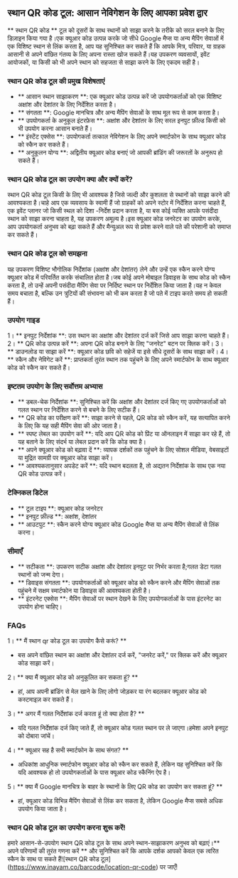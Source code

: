 ## स्थान QR कोड टूल: आसान नेविगेशन के लिए आपका प्रवेश द्वार

** स्थान QR कोड ** टूल को दूसरों के साथ स्थानों को साझा करने के तरीके को सरल बनाने के लिए डिज़ाइन किया गया है।एक क्यूआर कोड उत्पन्न करके जो सीधे Google मैप्स या अन्य मैपिंग सेवाओं में एक विशिष्ट स्थान से लिंक करता है, आप यह सुनिश्चित कर सकते हैं कि आपके मित्र, परिवार, या ग्राहक आसानी से अपने वांछित गंतव्य के लिए अपना रास्ता खोज सकते हैं।यह उपकरण व्यवसायों, इवेंट आयोजकों, या किसी को भी अपने स्थान को सहजता से साझा करने के लिए एकदम सही है।

### स्थान QR कोड टूल की प्रमुख विशेषताएं

- ** आसान स्थान साझाकरण **: एक क्यूआर कोड उत्पन्न करें जो उपयोगकर्ताओं को एक विशिष्ट अक्षांश और देशांतर के लिए निर्देशित करता है।
- ** संगतता **: Google मानचित्र और अन्य मैपिंग सेवाओं के साथ मूल रूप से काम करता है।
- ** उपयोगकर्ता के अनुकूल इंटरफ़ेस **: अक्षांश और देशांतर के लिए सरल इनपुट फ़ील्ड किसी को भी उपयोग करना आसान बनाते हैं।
- ** इंस्टेंट एक्सेस **: उपयोगकर्ता तत्काल नेविगेशन के लिए अपने स्मार्टफोन के साथ क्यूआर कोड को स्कैन कर सकते हैं।
- ** अनुकूलन योग्य **: अद्वितीय क्यूआर कोड बनाएं जो आपकी ब्रांडिंग की जरूरतों के अनुरूप हो सकते हैं।

### स्थान QR कोड टूल का उपयोग क्या और क्यों करें?

स्थान QR कोड टूल किसी के लिए भी आवश्यक है जिसे जल्दी और कुशलता से स्थानों को साझा करने की आवश्यकता है।चाहे आप एक व्यवसाय के स्वामी हैं जो ग्राहकों को अपने स्टोर में निर्देशित करना चाहते हैं, एक इवेंट प्लानर जो किसी स्थल को दिशा -निर्देश प्रदान करता है, या बस कोई व्यक्ति आपके पसंदीदा स्थान को साझा करना चाहता है, यह उपकरण अमूल्य है।इस क्यूआर कोड जनरेटर का उपयोग करके, आप उपयोगकर्ता अनुभव को बढ़ा सकते हैं और मैन्युअल रूप से प्रवेश करने वाले पते की परेशानी को समाप्त कर सकते हैं।

### स्थान QR कोड टूल को समझना

यह उपकरण विशिष्ट भौगोलिक निर्देशांक (अक्षांश और देशांतर) लेने और उन्हें एक स्कैन करने योग्य क्यूआर कोड में परिवर्तित करके संचालित होता है।जब कोई अपने मोबाइल डिवाइस के साथ कोड को स्कैन करता है, तो उन्हें अपनी पसंदीदा मैपिंग सेवा पर निर्दिष्ट स्थान पर निर्देशित किया जाता है।यह न केवल समय बचाता है, बल्कि उन त्रुटियों की संभावना को भी कम करता है जो पते में टाइप करते समय हो सकती हैं।

### उपयोग गाइड

1। ** इनपुट निर्देशांक **: उस स्थान का अक्षांश और देशांतर दर्ज करें जिसे आप साझा करना चाहते हैं।
2। ** QR कोड उत्पन्न करें **: अपना QR कोड बनाने के लिए "जनरेट" बटन पर क्लिक करें।
3। ** डाउनलोड या साझा करें **: क्यूआर कोड छवि को सहेजें या इसे सीधे दूसरों के साथ साझा करें।
4। ** स्कैन और नेविगेट करें **: प्राप्तकर्ता तुरंत स्थान तक पहुंचने के लिए अपने स्मार्टफोन के साथ क्यूआर कोड को स्कैन कर सकते हैं।

### इष्टतम उपयोग के लिए सर्वोत्तम अभ्यास

- ** डबल-चेक निर्देशांक **: सुनिश्चित करें कि अक्षांश और देशांतर दर्ज किए गए उपयोगकर्ताओं को गलत स्थान पर निर्देशित करने से बचने के लिए सटीक हैं।
- ** QR कोड का परीक्षण करें **: साझा करने से पहले, QR कोड को स्कैन करें, यह सत्यापित करने के लिए कि यह सही मैपिंग सेवा की ओर जाता है।
- ** स्पष्ट लेबल का उपयोग करें **: यदि आप QR कोड को प्रिंट या ऑनलाइन में साझा कर रहे हैं, तो यह बताने के लिए संदर्भ या लेबल प्रदान करें कि कोड क्या है।
- ** अपने क्यूआर कोड को बढ़ावा दें **: व्यापक दर्शकों तक पहुंचने के लिए सोशल मीडिया, वेबसाइटों या मुद्रित सामग्री पर क्यूआर कोड साझा करें।
- ** आवश्यकतानुसार अपडेट करें **: यदि स्थान बदलता है, तो अद्यतन निर्देशांक के साथ एक नया QR कोड उत्पन्न करें।

### टेक्निकल डिटेल

- ** टूल टाइप **: क्यूआर कोड जनरेटर
- ** इनपुट फ़ील्ड **: अक्षांश, देशांतर
- ** आउटपुट **: स्कैन करने योग्य क्यूआर कोड Google मैप्स या अन्य मैपिंग सेवाओं से लिंक करना।

### सीमाएँ

- ** सटीकता **: उपकरण सटीक अक्षांश और देशांतर इनपुट पर निर्भर करता है;गलत डेटा गलत स्थानों को जन्म देगा।
- ** डिवाइस संगतता **: उपयोगकर्ताओं को क्यूआर कोड को स्कैन करने और मैपिंग सेवाओं तक पहुंचने में सक्षम स्मार्टफोन या डिवाइस की आवश्यकता होती है।
- ** इंटरनेट एक्सेस **: मैपिंग सेवाओं पर स्थान देखने के लिए उपयोगकर्ताओं के पास इंटरनेट का उपयोग होना चाहिए।

### FAQs

1। ** मैं स्थान qr कोड टूल का उपयोग कैसे करूं? **
- बस अपने वांछित स्थान का अक्षांश और देशांतर दर्ज करें, "जनरेट करें," पर क्लिक करें और क्यूआर कोड साझा करें।

2। ** क्या मैं क्यूआर कोड को अनुकूलित कर सकता हूं? **
- हां, आप अपनी ब्रांडिंग से मेल खाने के लिए लोगो जोड़कर या रंग बदलकर क्यूआर कोड को कस्टमाइज़ कर सकते हैं।

3। ** अगर मैं गलत निर्देशांक दर्ज करता हूं तो क्या होता है? **
- यदि गलत निर्देशांक दर्ज किए जाते हैं, तो क्यूआर कोड गलत स्थान पर ले जाएगा।हमेशा अपने इनपुट को दोबारा जांचें।

4। ** क्यूआर सह है सभी स्मार्टफोन के साथ संगत? **
- अधिकांश आधुनिक स्मार्टफोन क्यूआर कोड को स्कैन कर सकते हैं, लेकिन यह सुनिश्चित करें कि यदि आवश्यक हो तो उपयोगकर्ताओं के पास क्यूआर कोड स्कैनिंग ऐप है।

5। ** क्या मैं Google मानचित्र के बाहर के स्थानों के लिए QR कोड का उपयोग कर सकता हूं? **
- हां, क्यूआर कोड विभिन्न मैपिंग सेवाओं से लिंक कर सकता है, लेकिन Google मैप्स सबसे अधिक उपयोग किया जाता है।

### स्थान QR कोड टूल का उपयोग करना शुरू करें!

हमारे आसान-से-उपयोग स्थान QR कोड टूल के साथ अपने स्थान-साझाकरण अनुभव को बढ़ाएं।** अपने परिणामों की तुरंत गणना करें ** और सुनिश्चित करें कि आपके दर्शक आपको केवल एक त्वरित स्कैन के साथ पा सकते हैं![स्थान QR कोड टूल] (https://www.inayam.co/barcode/location-qr-code) पर जाएँ!